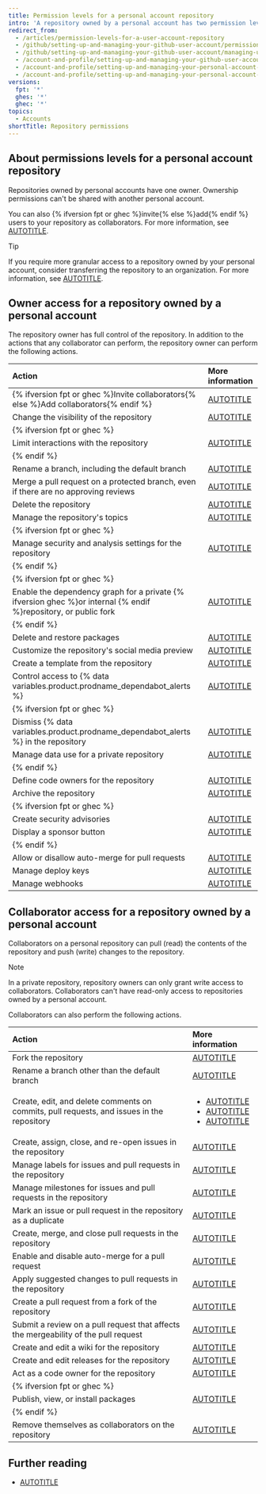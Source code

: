 ```yaml
---
title: Permission levels for a personal account repository
intro: 'A repository owned by a personal account has two permission levels: the repository owner and collaborators.'
redirect_from:
  - /articles/permission-levels-for-a-user-account-repository
  - /github/setting-up-and-managing-your-github-user-account/permission-levels-for-a-user-account-repository
  - /github/setting-up-and-managing-your-github-user-account/managing-user-account-settings/permission-levels-for-a-user-account-repository
  - /account-and-profile/setting-up-and-managing-your-github-user-account/managing-user-account-settings/permission-levels-for-a-user-account-repository
  - /account-and-profile/setting-up-and-managing-your-personal-account-on-github/managing-personal-account-settings/permission-levels-for-a-personal-account-repository
  - /account-and-profile/setting-up-and-managing-your-personal-account-on-github/managing-user-account-settings/permission-levels-for-a-personal-account-repository
versions:
  fpt: '*'
  ghes: '*'
  ghec: '*'
topics:
  - Accounts
shortTitle: Repository permissions
---
```

## About permissions levels for a personal account repository

Repositories owned by personal accounts have one owner. Ownership permissions can't be shared with another personal account.

You can also {% ifversion fpt or ghec %}invite{% else %}add{% endif %} users to your repository as collaborators. For more information, see [AUTOTITLE](/account-and-profile/setting-up-and-managing-your-personal-account-on-github/managing-access-to-your-personal-repositories/inviting-collaborators-to-a-personal-repository).

> [!TIP]
> If you require more granular access to a repository owned by your personal account, consider transferring the repository to an organization. For more information, see [AUTOTITLE](/repositories/creating-and-managing-repositories/transferring-a-repository#transferring-a-repository-owned-by-your-personal-account).

## Owner access for a repository owned by a personal account

The repository owner has full control of the repository. In addition to the actions that any collaborator can perform, the repository owner can perform the following actions.

| Action | More information |
| :- | :- |
| {% ifversion fpt or ghec %}Invite collaborators{% else %}Add collaborators{% endif %} | [AUTOTITLE](/account-and-profile/setting-up-and-managing-your-personal-account-on-github/managing-access-to-your-personal-repositories/inviting-collaborators-to-a-personal-repository) |
| Change the visibility of the repository | [AUTOTITLE](/repositories/managing-your-repositorys-settings-and-features/managing-repository-settings/setting-repository-visibility) |
| {% ifversion fpt or ghec %} |
| Limit interactions with the repository | [AUTOTITLE](/communities/moderating-comments-and-conversations/limiting-interactions-in-your-repository) |
| {% endif %} |
| Rename a branch, including the default branch | [AUTOTITLE](/repositories/configuring-branches-and-merges-in-your-repository/managing-branches-in-your-repository/renaming-a-branch) |
| Merge a pull request on a protected branch, even if there are no approving reviews | [AUTOTITLE](/repositories/configuring-branches-and-merges-in-your-repository/managing-protected-branches/about-protected-branches) |
| Delete the repository | [AUTOTITLE](/repositories/creating-and-managing-repositories/deleting-a-repository) |
| Manage the repository's topics | [AUTOTITLE](/repositories/managing-your-repositorys-settings-and-features/customizing-your-repository/classifying-your-repository-with-topics) |
| {% ifversion fpt or ghec %} |
| Manage security and analysis settings for the repository | [AUTOTITLE](/repositories/managing-your-repositorys-settings-and-features/enabling-features-for-your-repository/managing-security-and-analysis-settings-for-your-repository) |
| {% endif %} |
| {% ifversion fpt or ghec %} |
| Enable the dependency graph for a private {% ifversion ghec %}or internal {% endif %}repository, or public fork | [AUTOTITLE](/code-security/supply-chain-security/understanding-your-software-supply-chain/exploring-the-dependencies-of-a-repository#enabling-and-disabling-the-dependency-graph) |
| {% endif %} |
| Delete and restore packages | [AUTOTITLE](/packages/learn-github-packages/deleting-and-restoring-a-package) |
| Customize the repository's social media preview | [AUTOTITLE](/repositories/managing-your-repositorys-settings-and-features/customizing-your-repository/customizing-your-repositorys-social-media-preview) |
| Create a template from the repository | [AUTOTITLE](/repositories/creating-and-managing-repositories/creating-a-template-repository) |
| Control access to {% data variables.product.prodname_dependabot_alerts %}| [AUTOTITLE](/repositories/managing-your-repositorys-settings-and-features/enabling-features-for-your-repository/managing-security-and-analysis-settings-for-your-repository#granting-access-to-security-alerts) |
| {% ifversion fpt or ghec %} |
| Dismiss {% data variables.product.prodname_dependabot_alerts %} in the repository | [AUTOTITLE](/code-security/dependabot/dependabot-alerts/viewing-and-updating-dependabot-alerts) |
| Manage data use for a private repository | [AUTOTITLE](/repositories/managing-your-repositorys-settings-and-features/enabling-features-for-your-repository/managing-security-and-analysis-settings-for-your-repository#enabling-or-disabling-security-and-analysis-features-for-private-repositories) |
| {% endif %} |
| Define code owners for the repository | [AUTOTITLE](/repositories/managing-your-repositorys-settings-and-features/customizing-your-repository/about-code-owners) |
| Archive the repository | [AUTOTITLE](/repositories/archiving-a-github-repository/archiving-repositories) |
| {% ifversion fpt or ghec %} |
| Create security advisories | [AUTOTITLE](/code-security/security-advisories/working-with-repository-security-advisories/about-repository-security-advisories) |
| Display a sponsor button | [AUTOTITLE](/repositories/managing-your-repositorys-settings-and-features/customizing-your-repository/displaying-a-sponsor-button-in-your-repository) |
| {% endif %} |
| Allow or disallow auto-merge for pull requests | [AUTOTITLE](/repositories/configuring-branches-and-merges-in-your-repository/configuring-pull-request-merges/managing-auto-merge-for-pull-requests-in-your-repository) |
| Manage deploy keys | [AUTOTITLE](/authentication/connecting-to-github-with-ssh/managing-deploy-keys#deploy-keys) |
| Manage webhooks | [AUTOTITLE](/webhooks/about-webhooks) |

## Collaborator access for a repository owned by a personal account

Collaborators on a personal repository can pull (read) the contents of the repository and push (write) changes to the repository.

> [!NOTE]
> In a private repository, repository owners can only grant write access to collaborators. Collaborators can't have read-only access to repositories owned by a personal account.

Collaborators can also perform the following actions.

| Action | More information |
| :- | :- |
| Fork the repository | [AUTOTITLE](/pull-requests/collaborating-with-pull-requests/working-with-forks/about-forks) |
| Rename a branch other than the default branch | [AUTOTITLE](/repositories/configuring-branches-and-merges-in-your-repository/managing-branches-in-your-repository/renaming-a-branch) |
| Create, edit, and delete comments on commits, pull requests, and issues in the repository | <ul><li>[AUTOTITLE](/issues/tracking-your-work-with-issues/about-issues)</li><li>[AUTOTITLE](/pull-requests/collaborating-with-pull-requests/reviewing-changes-in-pull-requests/commenting-on-a-pull-request)</li><li>[AUTOTITLE](/communities/moderating-comments-and-conversations/managing-disruptive-comments)</li></ul> |
| Create, assign, close, and re-open issues in the repository | [AUTOTITLE](/issues) |
| Manage labels for issues and pull requests in the repository | [AUTOTITLE](/issues/using-labels-and-milestones-to-track-work/managing-labels) |
| Manage milestones for issues and pull requests in the repository | [AUTOTITLE](/issues/using-labels-and-milestones-to-track-work/creating-and-editing-milestones-for-issues-and-pull-requests) |
| Mark an issue or pull request in the repository as a duplicate | [AUTOTITLE](/issues/tracking-your-work-with-issues/marking-issues-or-pull-requests-as-a-duplicate) |
| Create, merge, and close pull requests in the repository | [AUTOTITLE](/pull-requests/collaborating-with-pull-requests/proposing-changes-to-your-work-with-pull-requests) |
| Enable and disable auto-merge for a pull request | [AUTOTITLE](/pull-requests/collaborating-with-pull-requests/incorporating-changes-from-a-pull-request/automatically-merging-a-pull-request)
| Apply suggested changes to pull requests in the repository |[AUTOTITLE](/pull-requests/collaborating-with-pull-requests/reviewing-changes-in-pull-requests/incorporating-feedback-in-your-pull-request) |
| Create a pull request from a fork of the repository | [AUTOTITLE](/pull-requests/collaborating-with-pull-requests/proposing-changes-to-your-work-with-pull-requests/creating-a-pull-request-from-a-fork) |
| Submit a review on a pull request that affects the mergeability of the pull request | [AUTOTITLE](/pull-requests/collaborating-with-pull-requests/reviewing-changes-in-pull-requests/reviewing-proposed-changes-in-a-pull-request) |
| Create and edit a wiki for the repository | [AUTOTITLE](/communities/documenting-your-project-with-wikis/about-wikis) |
| Create and edit releases for the repository | [AUTOTITLE](/repositories/releasing-projects-on-github/managing-releases-in-a-repository) |
| Act as a code owner for the repository | [AUTOTITLE](/repositories/managing-your-repositorys-settings-and-features/customizing-your-repository/about-code-owners) |
| {% ifversion fpt or ghec %} |
| Publish, view, or install packages | [AUTOTITLE](/packages/learn-github-packages) |
| {% endif %} |
| Remove themselves as collaborators on the repository | [AUTOTITLE](/account-and-profile/setting-up-and-managing-your-personal-account-on-github/managing-access-to-your-personal-repositories/removing-yourself-from-a-collaborators-repository) |

## Further reading

* [AUTOTITLE](/organizations/managing-user-access-to-your-organizations-repositories/managing-repository-roles/repository-roles-for-an-organization)
